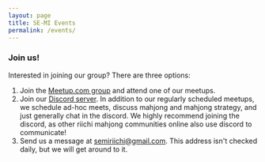 ```yaml
---
layout: page
title: SE-MI Events
permalink: /events/
---
```


### Join us!

Interested in joining our group? There are three options:

1) Join the [Meetup.com group](https://www.meetup.com/se-mi-mahjong/) and attend one of our meetups.
2) Join our [Discord server](https://discord.gg/hDme795pCS). In addition to our regularly scheduled meetups, we schedule ad-hoc meets, discuss mahjong and mahjong strategy, and just generally chat in the discord. We highly recommend joining the discord, as other riichi mahjong communities online also use discord to communicate!
3) Send us a message at [semiriichi@gmail.com](mailto:semiriichi@gmail.com). This address isn't checked daily, but we will get around to it.
